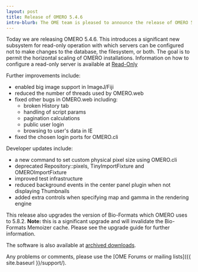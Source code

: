 ```yaml
---
layout: post
title: Release of OMERO 5.4.6
intro-blurb: The OME team is pleased to announce the release of OMERO 5.4.6.
---
```

Today we are releasing OMERO 5.4.6.
This introduces a significant new subsystem for read-only operation
with which servers can be configured not to make changes to the database,
the filesystem, or both. The goal is to permit the horizontal scaling
of OMERO installations. Information on how to configure a read-only server
is available at [Read-Only](https://docs.openmicroscopy.org/omero/5.4.6/developers/Server/Clustering.html#read-only)

Further improvements include:

* enabled big image support in ImageJ/Fiji
* reduced the number of threads used by OMERO.web
* fixed other bugs in OMERO.web including:
   * broken History tab
   * handling of script params
   * pagination calculations
   * public user login
   * browsing to user's data in IE
* fixed the chosen login ports for OMERO.cli

Developer updates include:

* a new command to set custom physical pixel size using OMERO.cli
* deprecated Repository::pixels, TinyImportFixture and OMEROImportFixture
* improved test infrastructure
* reduced background events in the center panel plugin when not displaying Thumbnails
* added extra controls when specifying map and gamma in the rendering engine

This release also upgrades the version of Bio-Formats which OMERO
uses to 5.8.2. **Note:** this is a significant upgrade and will
invalidate the Bio-Formats Memoizer cache. Please see the upgrade
guide for further information.


The software is also available at [archived downloads](https://downloads.openmicroscopy.org/omero/5.4.6).

Any problems or comments, please use the [OME Forums or mailing lists]({{ site.baseurl }}/support/).
